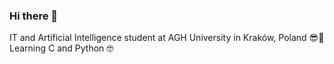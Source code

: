 ### Hi there 👋

IT and Artificial Intelligence student at AGH University in Kraków, Poland 😎🤙
Learning C and Python 🤓

